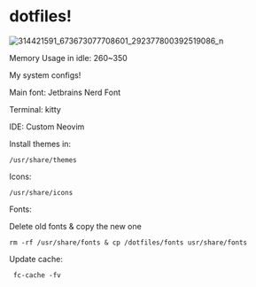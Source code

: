 # dotfiles!
![314421591_673673077708601_292377800392519086_n](https://user-images.githubusercontent.com/48987652/203214943-c0b7eac6-ea1d-4291-8e92-3a8990f19a01.jpg)

Memory Usage in idle: 260~350



My system configs!

Main font: Jetbrains Nerd Font

Terminal: kitty

IDE: Custom Neovim 

Install themes in:

    /usr/share/themes

Icons:

    /usr/share/icons

Fonts:

Delete old fonts & copy the new one

    rm -rf /usr/share/fonts & cp /dotfiles/fonts usr/share/fonts


Update cache:

     fc-cache -fv

